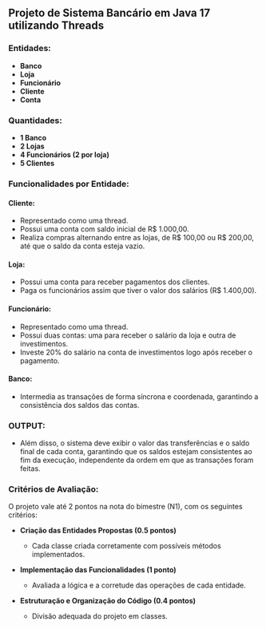 ## Projeto de Sistema Bancário em Java 17 utilizando Threads

### Entidades:

- **Banco**
- **Loja**
- **Funcionário**
- **Cliente**
- **Conta**

### Quantidades:

- **1 Banco**
- **2 Lojas**
- **4 Funcionários (2 por loja)**
- **5 Clientes**

### Funcionalidades por Entidade:

#### Cliente:

- Representado como uma thread.
- Possui uma conta com saldo inicial de R$ 1.000,00.
- Realiza compras alternando entre as lojas, de R$ 100,00 ou R$ 200,00, até que o saldo da conta esteja vazio.

#### Loja:

- Possui uma conta para receber pagamentos dos clientes.
- Paga os funcionários assim que tiver o valor dos salários (R$ 1.400,00).

#### Funcionário:

- Representado como uma thread.
- Possui duas contas: uma para receber o salário da loja e outra de investimentos.
- Investe 20% do salário na conta de investimentos logo após receber o pagamento.

#### Banco:

- Intermedia as transações de forma síncrona e coordenada, garantindo a consistência dos saldos das contas.

### OUTPUT:

- Além disso, o sistema deve exibir o valor das transferências e o saldo final de cada conta, garantindo que os saldos estejam consistentes ao fim da execução, independente da ordem em que as transações foram feitas.

### Critérios de Avaliação:

O projeto vale até 2 pontos na nota do bimestre (N1), com os seguintes critérios:

- **Criação das Entidades Propostas (0.5 pontos)**
    - Cada classe criada corretamente com possíveis métodos implementados.

- **Implementação das Funcionalidades (1 ponto)**
    - Avaliada a lógica e a corretude das operações de cada entidade.

- **Estruturação e Organização do Código (0.4 pontos)**
    - Divisão adequada do projeto em classes.
